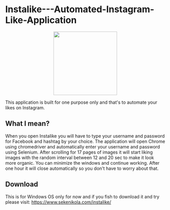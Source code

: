 # Instalike---Automated-Instagram-Like-Application

<p align="center">
<img src="https://res.cloudinary.com/sekenikola/image/upload/v1548605948/31a1a9e0618a59bc5f268d6d7d839ab9_xvxpn7.svg" width="200" >
</p>

This application is built for one purpose only and that's to automate your likes on Instagram. 

## What I mean?

When you open Instalike you will have to type your username and password for Facebook and hashtag by your choice. The application will open Chrome using chromedriver and automatically enter your username and password using Selenium. After scrolling for 17 pages of images it will start liking images with the random interval between 12 and 20 sec to make it look more organic. You can minimize the windows and continue working. After one hour it will close automatically so you don't have to worry about that. 

## Download

This is for Windows OS only for now and if you fish  to download it and try please visit:
https://www.sekenikola.com/instalike/


